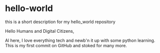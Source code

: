 # hello-world
this is a short description for my hello_world repository

Hello Humans and Digital Citizens,

Al here, I love everything tech and newb'n it up with some python learning.
This is my first commit on GitHub and stoked for many more.

